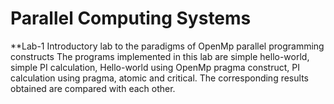 # Parallel Computing Systems
**Lab-1
  Introductory lab to the paradigms of OpenMp parallel programming constructs
  The programs implemented in this lab are simple hello-world, simple PI calculation, Hello-world using OpenMp pragma construct, PI calculation using pragma, atomic and critical.
  The corresponding results obtained are compared with each other.

